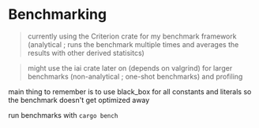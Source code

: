 ﻿# Benchmarking
> currently using the Criterion crate for my benchmark framework (analytical ; runs the benchmark multiple times and averages the results with other derived statisitcs)

> might use the iai crate later on (depends on valgrind) for larger benchmarks (non-analytical ; one-shot benchmarks) and profiling

main thing to remember is to use black_box for all constants and literals so the benchmark doesn't get optimized away

run benchmarks with `cargo bench`